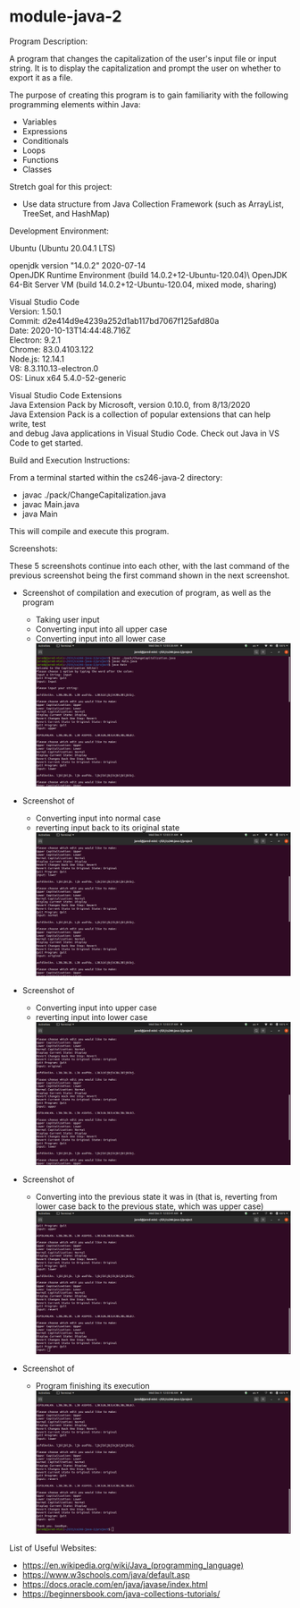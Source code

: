 # module-java-2

Program Description: 

A program that changes the capitalization of the user's input file or input string.
It is to display the capitalization and prompt the user on whether to export it as a file.

The purpose of creating this program is to gain familiarity with the following
programming elements within Java:

- Variables 
- Expressions 
- Conditionals 
- Loops 
- Functions
- Classes 

Stretch goal for this project: 

- Use data structure from Java Collection Framework (such as ArrayList, TreeSet, and HashMap)


Development Environment: 

Ubuntu (Ubuntu 20.04.1 LTS) 

openjdk version "14.0.2" 2020-07-14\
OpenJDK Runtime Environment (build 14.0.2+12-Ubuntu-120.04)\ 
OpenJDK 64-Bit Server VM (build 14.0.2+12-Ubuntu-120.04, mixed mode, sharing)

Visual Studio Code\
Version: 1.50.1\
Commit: d2e414d9e4239a252d1ab117bd7067f125afd80a\
Date: 2020-10-13T14:44:48.716Z\
Electron: 9.2.1\
Chrome: 83.0.4103.122\
Node.js: 12.14.1\
V8: 8.3.110.13-electron.0\
OS: Linux x64 5.4.0-52-generic

Visual Studio Code Extensions\
Java Extension Pack by Microsoft, version 0.10.0, from 8/13/2020\
    Java Extension Pack is a collection of popular extensions that can help write, test\
    and debug Java applications in Visual Studio Code. Check out Java in VS Code to get started.


Build and Execution Instructions:

From a terminal started within the cs246-java-2 directory:
- javac ./pack/ChangeCapitalization.java 
- javac Main.java 
- java Main 

This will compile and execute this program.

Screenshots:

These 5 screenshots continue into each other, with the last command of the previous screenshot being the first command shown in the next screenshot.

- Screenshot of compilation and execution of program, as well as the program
    - Taking user input
    - Converting input into all upper case
    - Converting input into all lower case
![First screenshot of Change Capitalization program](https://github.com/jmattgiroux/cs246-java-2/blob/master/screenshot_1_compile_run_input_upper_lower.png)

- Screenshot of
    - Converting input into normal case
    - reverting input back to its original state
![Second screenshot of Change Capitalization program](https://github.com/jmattgiroux/cs246-java-2/blob/master/screenshot_2_lower_normal_original.png)

- Screenshot of
    - Converting input into upper case
    - reverting input into lower case
![Third screenshot of Change Capitalization program](https://github.com/jmattgiroux/cs246-java-2/blob/master/screenshot_3_original_upper_lower.png)

- Screenshot of
    - Converting into the previous state it was in (that is, reverting from lower case back to the previous state, which was upper case)
![Fourth screenshot of Change Capitalization program](https://github.com/jmattgiroux/cs246-java-2/blob/master/screenshot_4_lower_revert.png)

- Screenshot of
    - Program finishing its execution
![Fifth screenshot of Change Capitalization program](https://github.com/jmattgiroux/cs246-java-2/blob/master/screenshot_5_quit.png)





List of Useful Websites:

- https://en.wikipedia.org/wiki/Java_(programming_language)
- https://www.w3schools.com/java/default.asp
- https://docs.oracle.com/en/java/javase/index.html
- https://beginnersbook.com/java-collections-tutorials/


